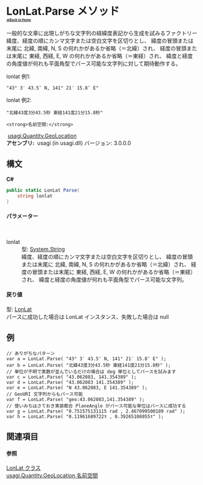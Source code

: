 # LonLat.Parse メソッド <div style="font-size:30%"><a href="https://github.com/usagi/usagi.cs/blob/master/docs/Home.md">≪Back to Home</a></div> 

一般的な文章に出現しがちな文字列の経緯度表記から生成を試みるファクトリー 緯度、経度の順にカンマ文字または空白文字を区切りとし、 緯度の冒頭または末尾に 北緯, 南緯, N, S の何れかがあるか省略（＝北緯）され、 経度の冒頭または末尾に 東経, 西経, E, W の何れかがあるか省略（＝東経）され、 緯度と経度の角度値が何れも平面角型でパース可能な文字列に対して期待動作する。 

lonlat 例1: 
```
"43° 3′ 43.5″ N, 141° 21′ 15.8″ E"
```


lonlat 例2: 
```
"北緯43度3分43.5秒 東経141度21分15.8秒"
```



    <strong>名前空間:</strong>
&nbsp;<a href="N_usagi_Quantity_GeoLocation.md">usagi.Quantity.GeoLocation</a><br /><strong>アセンブリ:</strong>
&nbsp;usagi (in usagi.dll) バージョン: 3.0.0.0

## 構文

**C#**<br />
``` C#
public static LonLat Parse(
	string lonlat
)
```


#### パラメーター
&nbsp;<dl><dt>lonlat</dt><dd>型: <a href="http://msdn2.microsoft.com/ja-jp/library/s1wwdcbf" target="_blank">System.String</a><br />緯度、経度の順にカンマ文字または空白文字を区切りとし、 緯度の冒頭または末尾に 北緯, 南緯, N, S の何れかがあるか省略（＝北緯）され、 経度の冒頭または末尾に 東経, 西経, E, W の何れかがあるか省略（＝東経）され、 緯度と経度の角度値が何れも平面角型でパース可能な文字列。</dd></dl>

#### 戻り値
型: <a href="T_usagi_Quantity_GeoLocation_LonLat.md">LonLat</a><br />パースに成功した場合は LonLat インスタンス、失敗した場合は null

## 例

```
// ありがちなパターン
var a = LonLat.Parse( "43° 3′ 43.5″ N, 141° 21′ 15.8″ E" );
var b = LonLat.Parse( "北緯43度3分43.5秒 東経141度21分15.8秒" );
// 単位が不明で実数が並んでいるだけの場合は deg 単位としてパースを試みます
var c = LonLat.Parse( "43.062083, 141.354389" );
var d = LonLat.Parse( "43.062083 141.354389" );
var e = LonLat.Parse( "N 43.062083, E 141.354389" );
// GeoURI 文字列からもパース可能
var f = LonLat.Parse( "geo:43.062083,141.354389" );
// 使いみちはさておき実装都合 PlaneAngle がパース可能な単位はパースに成功する
var g = LonLat.Parse( "0.751575131115 rad , 2.467099500189 rad" );
var h = LonLat.Parse( "0.11961689722τ , 0.39265108055τ" );
```


## 関連項目


#### 参照
<a href="T_usagi_Quantity_GeoLocation_LonLat.md">LonLat クラス</a><br /><a href="N_usagi_Quantity_GeoLocation.md">usagi.Quantity.GeoLocation 名前空間</a><br />